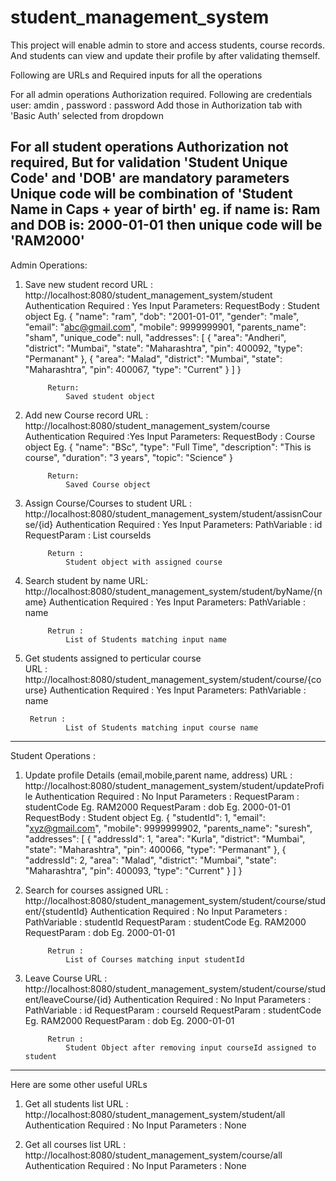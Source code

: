 # student_management_system
This project will enable admin to store and access students, course records. And students can view and update their profile by after validating themself.

Following are URLs and Required inputs for all the operations

For all admin operations Authorization required. Following are credentials
	user: amdin , password : password
	Add those in Authorization tab with 'Basic Auth' selected from dropdown
	
For all student operations Authorization not required, But for validation 'Student Unique Code' and 'DOB' are mandatory parameters
	Unique code will be combination of 'Student Name in Caps + year of birth'
		eg. if name is: Ram and DOB is: 2000-01-01 then unique code will be 'RAM2000'
------------------------------------------------------------------------------------------------------------------------------------
Admin Operations:

1. Save new student record
	URL : 
		http://localhost:8080/student_management_system/student	
	Authentication Required : Yes
	Input Parameters:
		RequestBody : Student object
			Eg. 
				{
					"name": "ram",
					"dob": "2001-01-01",
					"gender": "male",
					"email": "abc@gmail.com",
					"mobile": 9999999901,
					"parents_name": "sham",
					"unique_code": null,
					"addresses": 
					[
						{
							"area": "Andheri",
							"district": "Mumbai",
							"state": "Maharashtra",
							"pin": 400092,
							"type": "Permanant"
						},
						{
							"area": "Malad",
							"district": "Mumbai",
							"state": "Maharashtra",
							"pin": 400067,
							"type": "Current"
						}
					]
				}
				
			Return:
				Saved student object
			
			
2. Add new Course record
	URL : http://localhost:8080/student_management_system/course
	Authentication Required :Yes
	Input Parameters:
		RequestBody : Course object
			Eg. 
				{
					"name": "BSc",
					"type": "Full Time",
					"description": "This is course",
					"duration": "3 years",
					"topic": "Science"
				}
			
			Return:
				Saved Course object
			
		
3. Assign Course/Courses to student
	URL : http://localhost:8080/student_management_system/student/assisnCourse/{id}
	Authentication Required : Yes
	Input Parameters:
		PathVariable : id
		RequestParam : List<Long> courseIds
			
			Return :
				Student object with assigned course
				
				
4. Search student by name
	URL: http://localhost:8080/student_management_system/student/byName/{name}
	Authentication Required : Yes
	Input Parameters:
		PathVariable : name
		
			Retrun :
				List of Students matching input name
				
				
5. Get students assigned to perticular course	
	URL : http://localhost:8080/student_management_system/student/course/{course}
	Authentication Required : Yes
	Input Parameters:
		PathVariable : name
		
		Retrun :
				List of Students matching input course name
	
-----------------------------------------------------------------------------------------------------------------------------------------------
	
Student Operations :

1. Update profile Details (email,mobile,parent name, address)
	URL : http://localhost:8080/student_management_system/student/updateProfile
	Authentication Required : No
	Input Parameters : 
		RequestParam : studentCode
			Eg. RAM2000
		RequestParam : dob
			Eg. 2000-01-01
		RequestBody : Student object
			Eg. 
				{
					"studentId": 1,
					"email": "xyz@gmail.com",
					"mobile": 9999999902,
					"parents_name": "suresh",
					"addresses": 
					[
						{
							"addressId": 1,
							"area": "Kurla",
							"district": "Mumbai",
							"state": "Maharashtra",
							"pin": 400066,
							"type": "Permanant"
						},
						{
							"addressId": 2,
							"area": "Malad",
							"district": "Mumbai",
							"state": "Maharashtra",
							"pin": 400093,
							"type": "Current"
						}
					]
				}
			
		
2. Search for courses assigned
	URL : http://localhost:8080/student_management_system/student/course/student/{studentId}
	Authentication Required : No
	Input Parameters : 
		PathVariable : studentId
		RequestParam : studentCode
			Eg. RAM2000
		RequestParam : dob
			Eg. 2000-01-01
		
		
			Retrun :
				List of Courses matching input studentId
				
				
3. Leave Course
	URL : http://localhost:8080/student_management_system/student/course/student/leaveCourse/{id}
	Authentication Required : No
	Input Parameters : 
		PathVariable : id
		RequestParam : courseId
		RequestParam : studentCode
			Eg. RAM2000
		RequestParam : dob
			Eg. 2000-01-01
		
			Retrun :
				Student Object after removing input courseId assigned to student
	
-------------------------------------------------------------------------------------------------------------------------------------------------------

Here are some other useful URLs
  
  1. Get all students list
    URL : http://localhost:8080/student_management_system/student/all
      Authentication Required : No
      Input Parameters : None
  
  2. Get all courses list
    URL : http://localhost:8080/student_management_system/course/all
      Authentication Required : No
      Input Parameters : None
  
  
  
  
	
		


